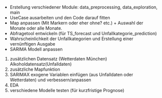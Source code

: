 - Erstellung verschiedener Module: data_preprocessing, data_exploration, main
- UseCase ausarbeiten und den Code darauf fitten
- Map anpassen (Mit Markern oder eher ohne? etc.) + Auswahl der Monate oder alle Monate.
- Abfragetool entwickeln (für TS_forecast und Unfallkategorie_prediction)
- Wahrscheinlichkeit der Unfallkategorien und Erstellung einer vernünftigen Ausgabe
- SARIMA Modell anpassen



1. zusätzlichen Datensatz (Wetterdaten München) Alkoholdatensatz(Unfalldaten)
2. zusätzliche Mapfunktion 
3. SARIMAX exogene Variablen einfügen (aus Unfalldaten oder Wetterdaten) und verbessern/anpassen
4. EDA 
5. verschiedene Modelle testen (für kurzfristige Prognose)